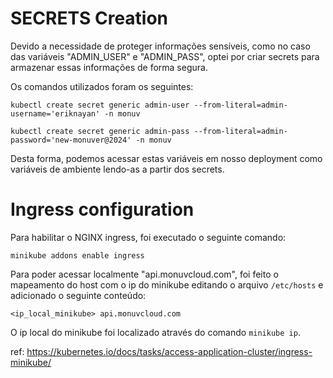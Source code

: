 # SECRETS Creation

Devido a necessidade de proteger informações sensíveis, como no caso das variáveis "ADMIN_USER" e "ADMIN_PASS", optei por criar secrets para armazenar essas informações de forma segura.

Os comandos utilizados foram os seguintes:

`kubectl create secret generic admin-user --from-literal=admin-username='eriknayan' -n monuv`

`kubectl create secret generic admin-pass --from-literal=admin-password='new-monuver@2024' -n monuv`

Desta forma, podemos acessar estas variáveis em nosso deployment como variáveis de ambiente lendo-as a partir dos secrets.


# Ingress configuration

Para habilitar o NGINX ingress, foi executado o seguinte comando:

`minikube addons enable ingress`

Para poder acessar localmente "api.monuvcloud.com", foi feito o mapeamento do host com o ip do minikube editando o arquivo `/etc/hosts` e adicionado o seguinte conteúdo:

`<ip_local_minikube> api.monuvcloud.com`

O ip local do minikube foi localizado através do comando `minikube ip`.

ref: https://kubernetes.io/docs/tasks/access-application-cluster/ingress-minikube/
